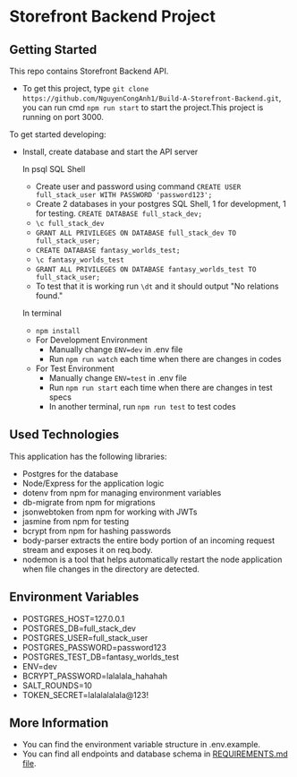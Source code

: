 # Storefront Backend Project

## Getting Started

This repo contains Storefront Backend API.

- To get this project, type `git clone https://github.com/NguyenCongAnh1/Build-A-Storefront-Backend.git`, you can run cmd `npm run start` to start the project.This project is running on port 3000.

To get started developing:

- Install, create database and start the API server

  In psql SQL Shell

  - Create user and password using command `CREATE USER full_stack_user WITH PASSWORD 'password123';`
  - Create 2 databases in your postgres SQL Shell, 1 for development, 1 for testing. `CREATE DATABASE full_stack_dev;`
  - `\c full_stack_dev`
  - `GRANT ALL PRIVILEGES ON DATABASE full_stack_dev TO full_stack_user;`
  - `CREATE DATABASE fantasy_worlds_test;`
  - `\c fantasy_worlds_test`
  - `GRANT ALL PRIVILEGES ON DATABASE fantasy_worlds_test TO full_stack_user;`
  - To test that it is working run `\dt` and it should output "No relations found."

  In terminal

  - `npm install`
  - For Development Environment
    - Manually change `ENV=dev` in .env file
    - Run `npm run watch` each time when there are changes in codes
  - For Test Environment
    - Manually change `ENV=test` in .env file
    - Run `npm run start` each time when there are changes in test specs
    - In another terminal, run `npm run test` to test codes

## Used Technologies

This application has the following libraries:

- Postgres for the database
- Node/Express for the application logic
- dotenv from npm for managing environment variables
- db-migrate from npm for migrations
- jsonwebtoken from npm for working with JWTs
- jasmine from npm for testing
- bcrypt from npm for hashing passwords
- body-parser extracts the entire body portion of an incoming request stream and exposes it on req.body.
- nodemon is a tool that helps automatically restart the node application when file changes in the directory are detected.
  

## Environment Variables

- POSTGRES_HOST=127.0.0.1
- POSTGRES_DB=full_stack_dev
- POSTGRES_USER=full_stack_user
- POSTGRES_PASSWORD=password123
- POSTGRES_TEST_DB=fantasy_worlds_test
- ENV=dev
- BCRYPT_PASSWORD=lalalala_hahahah
- SALT_ROUNDS=10
- TOKEN_SECRET=lalalalalala@123!

## More Information

- You can find the environment variable structure in .env.example.
- You can find all endpoints and database schema in [REQUIREMENTS.md file](/REQUIREMENTS.md).
